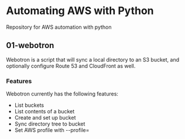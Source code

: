 # Automating AWS with Python

Repository for AWS automation with python

## 01-webotron

Webotron is a script that will sync a local directory to an S3 bucket, and optionally configure Route 53 and CloudFront as well.

### Features

Webotron currently has the following features:

- List buckets
- List contents of a bucket
- Create and set up bucket
- Sync directory tree to bucket
- Set AWS profile with --profile=<profileName>